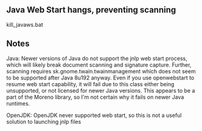 ## Java Web Start hangs, preventing scanning
kill_javaws.bat


## Notes
Java: Newer versions of Java do not support the jnlp web start process, which will likely break document scanning and signature capture.  Further, scanning requires sk.gnome.twain.twainmanagement which does not seem to be supported after Java 8u192 anyway.  Even if you use openwebstart to resume web start capability, it will fail due to this class either being unsupported, or not licensed for newer Java versions. This appears to be a part of the Moreno library, so I'm not certain why it fails on newer Java runtimes.

OpenJDK: OpenJDK never supported web start, so this is not a useful solution to launching jnlp files
